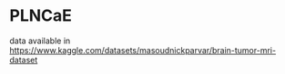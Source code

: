 # PLNCaE

data available in https://www.kaggle.com/datasets/masoudnickparvar/brain-tumor-mri-dataset
